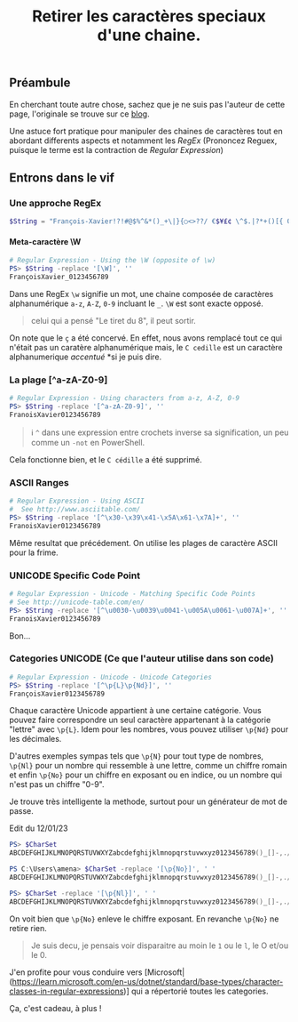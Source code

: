 ﻿---
title: "Retirer les caractères speciaux d'une chaine."
excerpt: "Trois approches pour nettoyer une chaine de caratères."
category: PowerShell
classes: wide
comments: true
tags: 
  - PowerShell
  - Tips
  - RegEx
header:
  teaser: /assets/images/2023-01-06_21h57_35.webp
  image_description: "Apercu du code."
---

## Préambule

En cherchant toute autre chose, sachez que je ne suis pas l'auteur de cette page, l'originale se trouve sur ce [blog](https://lazywinadmin.com/2015/08/powershell-remove-special-characters.html).

Une astuce fort pratique pour manipuler des chaines de caractères tout en abordant differents aspects et notamment les *RegEx* (Prononcez Reguex, puisque le terme est la contraction de *Regular Expression*)


## Entrons dans le vif

### Une approche RegEx

```powershell
$String = "François-Xavier!?!#@$%^&*()_+\|}{○<>??/ €$¥£¢ \^$.|?*+()[{ 0123456789"
```

#### Meta-caractère \W

```powershell
# Regular Expression - Using the \W (opposite of \w)
PS> $String -replace '[\W]', ''
FrançoisXavier_0123456789
```
Dans une RegEx `\w` signifie un mot, une chaine composée de caractères alphanumérique `a-z`, `A-Z`, `0-9` incluant le `_`. `\W` est sont exacte opposé.

> celui qui a pensé "Le tiret du 8", il peut sortir.

On note que le `ç` a été concervé. En effet, nous avons remplacé tout ce qui n'était pas un caratère alphanumérique mais, le `C cedille` est un caractère alphanumerique *accentué* *si je puis dire.


### La plage [^a-zA-Z0-9]

```powershell
# Regular Expression - Using characters from a-z, A-Z, 0-9
PS> $String -replace '[^a-zA-Z0-9]', ''
FranoisXavier0123456789
```
> ℹ️ `^` dans une expression entre crochets inverse sa signification, un peu comme un `-not` en PowerShell.

Cela fonctionne bien, et le `C cédille` a été supprimé.


### ASCII Ranges

```powershell
# Regular Expression - Using ASCII
#  See http://www.asciitable.com/
PS> $String -replace '[^\x30-\x39\x41-\x5A\x61-\x7A]+', ''
FranoisXavier0123456789
```

Même resultat que précédement. On utilise les plages de caractère ASCII pour la frime.

### UNICODE Specific Code Point

```powershell
# Regular Expression - Unicode - Matching Specific Code Points
# See http://unicode-table.com/en/
PS> $String -replace '[^\u0030-\u0039\u0041-\u005A\u0061-\u007A]+', ''
FranoisXavier0123456789
```

Bon... 

### Categories UNICODE (Ce que l'auteur utilise dans son code)

```powershell
# Regular Expression - Unicode - Unicode Categories
PS> $String -replace '[^\p{L}\p{Nd}]', ''
FrançoisXavier0123456789
```

Chaque caractère Unicode appartient à une certaine catégorie. Vous pouvez faire correspondre un seul caractère appartenant à la catégorie "lettre" avec `\p{L}`. Idem pour les nombres, vous pouvez utiliser `\p{Nd}` pour les décimales.

D'autres exemples sympas tels que `\p{N}` pour tout type de nombres, `\p{Nl}` pour un nombre qui ressemble à une lettre, comme un chiffre romain et enfin `\p{No}` pour un chiffre en exposant ou en indice, ou un nombre qui n'est pas un chiffre "0-9".

Je trouve très intelligente la methode, surtout pour un générateur de mot de passe.

Edit du 12/01/23

```powershell
PS> $CharSet
ABCDEFGHIJKLMNOPQRSTUVWXYZabcdefghijklmnopqrstuvwxyz0123456789()_[]-,./?\²

PS C:\Users\amena> $CharSet -replace '[\p{No}]', ' '
ABCDEFGHIJKLMNOPQRSTUVWXYZabcdefghijklmnopqrstuvwxyz0123456789()_[]-,./?\ 

PS> $CharSet -replace '[\p{Nl}]', ' '
ABCDEFGHIJKLMNOPQRSTUVWXYZabcdefghijklmnopqrstuvwxyz0123456789()_[]-,./?\²
```

On voit bien que `\p{No}` enleve le chiffre exposant. En revanche `\p{No}` ne retire rien.

> Je suis decu, je pensais voir disparaitre au moin le `1` ou le `l`, le O et/ou le 0.

J'en profite pour vous conduire vers [Microsoft|(https://learn.microsoft.com/en-us/dotnet/standard/base-types/character-classes-in-regular-expressions)] qui a répertorié toutes les categories.

Ça, c'est cadeau, à plus !